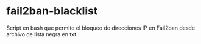 # fail2ban-blacklist
Script en bash que permite el bloqueo de direcciones IP en Fail2ban desde archivo de lista negra en txt
